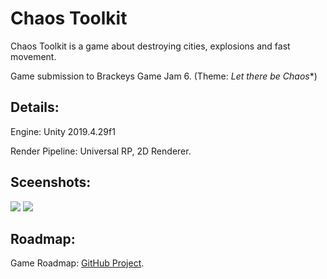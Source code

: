 # Chaos Toolkit
Chaos Toolkit is a game about destroying cities, explosions and fast movement.

Game submission to Brackeys Game Jam 6. (Theme: *Let there be Chaos**)

## Details:
Engine: Unity 2019.4.29f1

Render Pipeline: Universal RP, 2D Renderer.

## Sceenshots:
![](https://user-images.githubusercontent.com/85254326/130951416-b2228eb0-d5f3-4c64-8a59-bb4a6e54c8ff.png)
![](https://user-images.githubusercontent.com/85254326/130951486-74029031-b7c6-4613-9c94-20caa9371e4d.png)


## Roadmap:
Game Roadmap: [GitHub Project](https://github.com/Thev2Andy/ChaosToolkit/projects/1).
